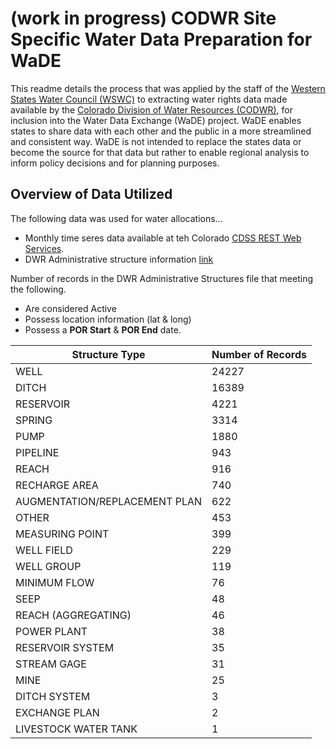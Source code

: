# (work in progress) CODWR Site Specific Water Data Preparation for WaDE
This readme details the process that was applied by the staff of the [Western States Water Council (WSWC)](http://wade.westernstateswater.org/) to extracting water rights data made available by the [Colorado Division of Water Resources (CODWR)](https://dwr.colorado.gov/), for inclusion into the Water Data Exchange (WaDE) project.  WaDE enables states to share data with each other and the public in a more streamlined and consistent way. WaDE is not intended to replace the states data or become the source for that data but rather to enable regional analysis to inform policy decisions and for planning purposes.


## Overview of Data Utilized
The following data was used for water allocations...

- Monthly time seres data available at teh Colorado [CDSS REST Web Services](https://dwr.state.co.us/rest/get/help#Datasets&#DiversionRecordsController&#gettingstarted&#jsonxml).
- DWR Administrative structure information [link](https://data.colorado.gov/api/views/vz77-kxck/rows.csv?accessType=DOWNLOAD&bom=true&format=true.)


Number of records in the DWR Administrative Structures file that meeting the following.
- Are considered Active
- Possess location information (lat & long)
- Possess a **POR Start** & **POR End** date.

Structure Type | Number of Records
---------- | ----------
WELL | 24227
DITCH | 16389
RESERVOIR | 4221
SPRING | 3314
PUMP | 1880
PIPELINE | 943
REACH | 916
RECHARGE AREA | 740
AUGMENTATION/REPLACEMENT PLAN | 622
OTHER | 453
MEASURING POINT | 399
WELL FIELD | 229
WELL GROUP | 119
MINIMUM FLOW | 76
SEEP | 48
REACH (AGGREGATING) | 46
POWER PLANT | 38
RESERVOIR SYSTEM | 35
STREAM GAGE | 31
MINE | 25
DITCH SYSTEM | 3
EXCHANGE PLAN | 2
LIVESTOCK WATER TANK | 1


